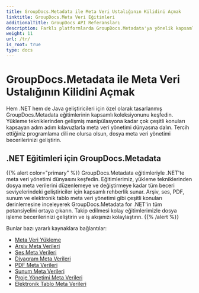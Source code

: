 ```yaml
---
title: GroupDocs.Metadata ile Meta Veri Ustalığının Kilidini Açmak
linktitle: GroupDocs.Meta Veri Eğitimleri
additionalTitle: GroupDocs API Referansları
description: Farklı platformlarda GroupDocs.Metadata'ya yönelik kapsamlı eğitimleri keşfedin. .NET ve Java'da meta veri yönetiminde zahmetsizce ustalaşın.
weight: 11
url: /tr/
is_root: true
type: docs
---
```

# GroupDocs.Metadata ile Meta Veri Ustalığının Kilidini Açmak


Hem .NET hem de Java geliştiricileri için özel olarak tasarlanmış GroupDocs.Metadata eğitimlerinin kapsamlı koleksiyonunu keşfedin. Yükleme tekniklerinden gelişmiş manipülasyona kadar çok çeşitli konuları kapsayan adım adım kılavuzlarla meta veri yönetimi dünyasına dalın. Tercih ettiğiniz programlama dili ne olursa olsun, dosya meta veri yönetimi becerilerinizi geliştirin.

## .NET Eğitimleri için GroupDocs.Metadata
{{% alert color="primary" %}}
GroupDocs.Metadata eğitimleriyle .NET'te meta veri yönetimi dünyasını keşfedin. Eğitimlerimiz, yükleme tekniklerinden dosya meta verilerini düzenlemeye ve değiştirmeye kadar tüm beceri seviyelerindeki geliştiriciler için kapsamlı rehberlik sunar. Arşiv, ses, PDF, sunum ve elektronik tablo meta veri yönetimi gibi çeşitli konuları derinlemesine inceleyerek GroupDocs.Metadata for .NET'in tüm potansiyelini ortaya çıkarın. Takip edilmesi kolay eğitimlerimizle dosya işleme becerilerinizi geliştirin ve iş akışınızı kolaylaştırın.
{{% /alert %}}

Bunlar bazı yararlı kaynaklara bağlantılar:
 
- [Meta Veri Yükleme](./net/metadata-loading/)
- [Arşiv Meta Verileri](./net/archive-metadata/)
- [Ses Meta Verileri](./net/audio-metadata/)
- [Diyagram Meta Verileri](./net/diagram-metadata/)
- [PDF Meta Verileri](./net/pdf-metadata/)
- [Sunum Meta Verileri](./net/presentation-metadata/)
- [Proje Yönetimi Meta Verileri](./net/project-management-metadata/)
- [Elektronik Tablo Meta Verileri](./net/spreadsheet-metadata/)



